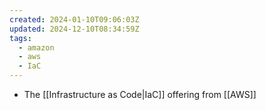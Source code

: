 ```yaml
---
created: 2024-01-10T09:06:03Z
updated: 2024-12-10T08:34:59Z
tags:
  - amazon
  - aws
  - IaC
---
```

- The [[Infrastructure as Code|IaC]] offering from [[AWS]]